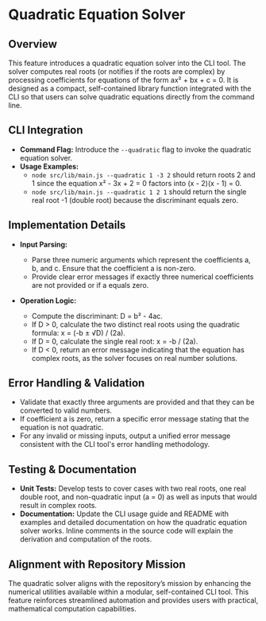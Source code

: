 # Quadratic Equation Solver

## Overview
This feature introduces a quadratic equation solver into the CLI tool. The solver computes real roots (or notifies if the roots are complex) by processing coefficients for equations of the form ax² + bx + c = 0. It is designed as a compact, self-contained library function integrated with the CLI so that users can solve quadratic equations directly from the command line.

## CLI Integration
- **Command Flag:** Introduce the `--quadratic` flag to invoke the quadratic equation solver.
- **Usage Examples:**
  - `node src/lib/main.js --quadratic 1 -3 2` should return roots 2 and 1 since the equation x² - 3x + 2 = 0 factors into (x - 2)(x - 1) = 0.
  - `node src/lib/main.js --quadratic 1 2 1` should return the single real root -1 (double root) because the discriminant equals zero.

## Implementation Details
- **Input Parsing:**
  - Parse three numeric arguments which represent the coefficients a, b, and c. Ensure that the coefficient a is non-zero.
  - Provide clear error messages if exactly three numerical coefficients are not provided or if a equals zero.

- **Operation Logic:**
  - Compute the discriminant: D = b² - 4ac.
  - If D > 0, calculate the two distinct real roots using the quadratic formula: x = (-b ± √D) / (2a).
  - If D = 0, calculate the single real root: x = -b / (2a).
  - If D < 0, return an error message indicating that the equation has complex roots, as the solver focuses on real number solutions.

## Error Handling & Validation
- Validate that exactly three arguments are provided and that they can be converted to valid numbers.
- If coefficient a is zero, return a specific error message stating that the equation is not quadratic.
- For any invalid or missing inputs, output a unified error message consistent with the CLI tool's error handling methodology.

## Testing & Documentation
- **Unit Tests:** Develop tests to cover cases with two real roots, one real double root, and non-quadratic input (a = 0) as well as inputs that would result in complex roots.
- **Documentation:** Update the CLI usage guide and README with examples and detailed documentation on how the quadratic equation solver works. Inline comments in the source code will explain the derivation and computation of the roots.

## Alignment with Repository Mission
The quadratic solver aligns with the repository’s mission by enhancing the numerical utilities available within a modular, self-contained CLI tool. This feature reinforces streamlined automation and provides users with practical, mathematical computation capabilities.